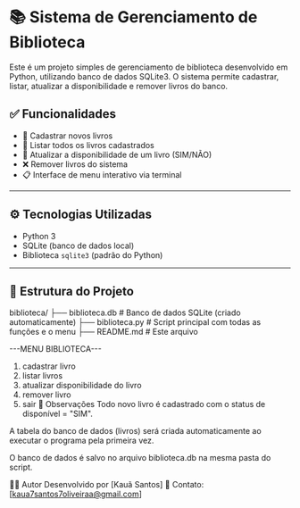 # 📚 Sistema de Gerenciamento de Biblioteca

Este é um projeto simples de gerenciamento de biblioteca desenvolvido em Python, utilizando banco de dados SQLite3. O sistema permite cadastrar, listar, atualizar a disponibilidade e remover livros do banco.

## ✅ Funcionalidades

- 📘 Cadastrar novos livros
- 📖 Listar todos os livros cadastrados
- 🔄 Atualizar a disponibilidade de um livro (SIM/NÃO)
- ❌ Remover livros do sistema
- 📋 Interface de menu interativo via terminal

---

## ⚙️ Tecnologias Utilizadas

- Python 3
- SQLite (banco de dados local)
- Biblioteca `sqlite3` (padrão do Python)

---

## 📂 Estrutura do Projeto


biblioteca/
├── biblioteca.db        # Banco de dados SQLite (criado automaticamente)
├── biblioteca.py        # Script principal com todas as funções e o menu
├── README.md            # Este arquivo

---MENU BIBLIOTECA---
1. cadastrar livro
2. listar livros
3. atualizar disponibilidade do livro
4. remover livro
5. sair
📌 Observações
Todo novo livro é cadastrado com o status de disponível = "SIM".

A tabela do banco de dados (livros) será criada automaticamente ao executar o programa pela primeira vez.

O banco de dados é salvo no arquivo biblioteca.db na mesma pasta do script.

🧑‍💻 Autor
Desenvolvido por [Kauã Santos]
💬 Contato: [kaua7santos7oliveiraa@gmail.com]